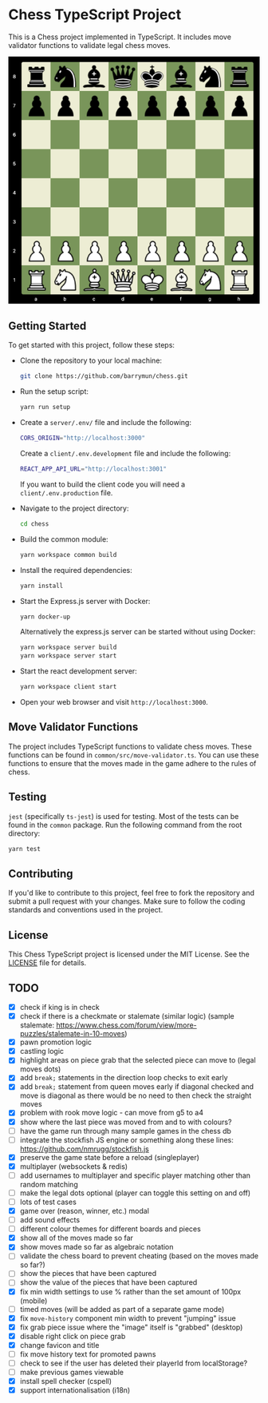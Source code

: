 # Chess TypeScript Project

This is a Chess project implemented in TypeScript. It includes move validator functions to validate legal chess moves.

![initial position](screenshots/1.png)

## Getting Started

To get started with this project, follow these steps:

- Clone the repository to your local machine:

  ```bash
  git clone https://github.com/barrymun/chess.git
  ```

- Run the setup script:

  ```bash
  yarn run setup
  ```

- Create a `server/.env/` file and include the following:

  ```bash
  CORS_ORIGIN="http://localhost:3000"
  ```

  Create a `client/.env.development` file and include the following:
  ```bash
  REACT_APP_API_URL="http://localhost:3001"
  ```

  If you want to build the client code you will need a `client/.env.production` file.

- Navigate to the project directory:

  ```bash
  cd chess
  ```

- Build the common module:

  ```bash
  yarn workspace common build
  ```

- Install the required dependencies:

  ```bash
  yarn install
  ```

- Start the Express.js server with Docker:

  ```bash
  yarn docker-up
  ```

  Alternatively the express.js server can be started without using Docker:

  ```bash
  yarn workspace server build
  yarn workspace server start
  ```

- Start the react development server:

  ```bash
  yarn workspace client start
  ```

- Open your web browser and visit `http://localhost:3000`.

## Move Validator Functions

The project includes TypeScript functions to validate chess moves. These functions can be found in `common/src/move-validator.ts`. You can use these functions to ensure that the moves made in the game adhere to the rules of chess.

## Testing

`jest` (specifically `ts-jest`) is used for testing. Most of the tests can be found in the `common` package. Run the following command from the root directory:

```bash
yarn test
```

## Contributing

If you'd like to contribute to this project, feel free to fork the repository and submit a pull request with your changes. Make sure to follow the coding standards and conventions used in the project.

## License

This Chess TypeScript project is licensed under the MIT License. See the [LICENSE](LICENSE) file for details.

## TODO

- [x] check if king is in check
- [x] check if there is a checkmate or stalemate (similar logic) (sample stalemate: https://www.chess.com/forum/view/more-puzzles/stalemate-in-10-moves)
- [x] pawn promotion logic
- [x] castling logic
- [x] highlight areas on piece grab that the selected piece can move to (legal moves dots)
- [x] add `break;` statements in the direction loop checks to exit early
- [x] add `break;` statement from queen moves early if diagonal checked and move is diagonal as there would be no need to then check the straight moves
- [x] problem with rook move logic - can move from g5 to a4
- [x] show where the last piece was moved from and to with colours?
- [ ] have the game run through many sample games in the chess db
- [ ] integrate the stockfish JS engine or something along these lines: https://github.com/nmrugg/stockfish.js
- [x] preserve the game state before a reload (singleplayer)
- [x] multiplayer (websockets & redis)
- [ ] add usernames to multiplayer and specific player matching other than random matching
- [ ] make the legal dots optional (player can toggle this setting on and off)
- [ ] lots of test cases
- [x] game over (reason, winner, etc.) modal
- [ ] add sound effects
- [ ] different colour themes for different boards and pieces
- [x] show all of the moves made so far
- [x] show moves made so far as algebraic notation
- [ ] validate the chess board to prevent cheating (based on the moves made so far?)
- [ ] show the pieces that have been captured
- [ ] show the value of the pieces that have been captured
- [x] fix min width settings to use % rather than the set amount of 100px (mobile)
- [ ] timed moves (will be added as part of a separate game mode)
- [x] fix `move-history` component min width to prevent "jumping" issue
- [x] fix grab piece issue where the "image" itself is "grabbed" (desktop)
- [x] disable right click on piece grab
- [x] change favicon and title
- [ ] fix move history text for promoted pawns
- [ ] check to see if the user has deleted their playerId from localStorage?
- [ ] make previous games viewable
- [x] install spell checker (cspell)
- [x] support internationalisation (i18n)
